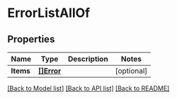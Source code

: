 # ErrorListAllOf

## Properties

Name | Type | Description | Notes
------------ | ------------- | ------------- | -------------
**Items** | [**[]Error**](Error.md) |  | [optional] 

[[Back to Model list]](../README.md#documentation-for-models) [[Back to API list]](../README.md#documentation-for-api-endpoints) [[Back to README]](../README.md)


